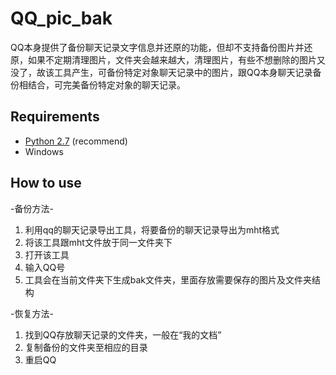 QQ_pic_bak
==========

QQ本身提供了备份聊天记录文字信息并还原的功能，但却不支持备份图片并还原，如果不定期清理图片，文件夹会越来越大，清理图片，有些不想删除的图片又没了，故该工具产生，可备份特定对象聊天记录中的图片，跟QQ本身聊天记录备份相结合，可完美备份特定对象的聊天记录。

## Requirements ##

* [Python 2.7](https://www.python.org/downloads/) (recommend)
* Windows

## How to use ##
-备份方法-<br />
1. 利用qq的聊天记录导出工具，将要备份的聊天记录导出为mht格式<br />
2. 将该工具跟mht文件放于同一文件夹下<br />
3. 打开该工具<br />
4. 输入QQ号<br />
5. 工具会在当前文件夹下生成bak文件夹，里面存放需要保存的图片及文件夹结构<br />

-恢复方法-<br />
1. 找到QQ存放聊天记录的文件夹，一般在“我的文档”<br />
2. 复制备份的文件夹至相应的目录<br />
3. 重启QQ<br />
